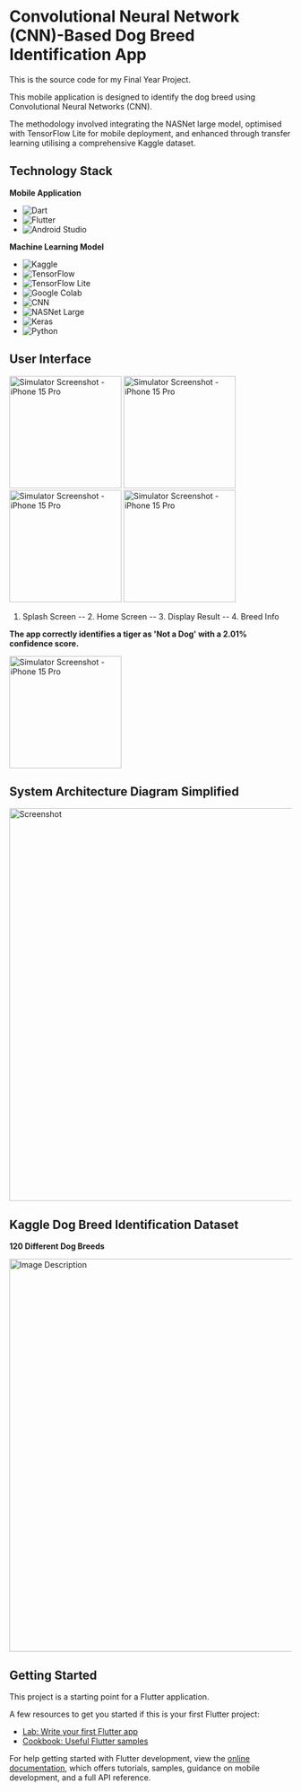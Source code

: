 # Convolutional Neural Network (CNN)-Based Dog Breed Identification App

This is the source code for my Final Year Project.

This mobile application is designed to identify the dog breed using Convolutional Neural Networks (CNN).

The methodology involved integrating the NASNet large model, optimised with TensorFlow Lite for mobile deployment, and enhanced through transfer learning utilising a comprehensive Kaggle dataset.

## Technology Stack
**Mobile Application**
- ![Dart](https://img.shields.io/badge/Dart-87ceeb?style=for-the-badge&logo=dart&logoColor=blue)
- ![Flutter](https://img.shields.io/badge/Flutter-02569B?style=for-the-badge&logo=flutter&logoColor=white)
- ![Android Studio](https://img.shields.io/badge/Android_Studio-3DDC84?style=for-the-badge&logo=androidstudio&logoColor=006400)

**Machine Learning Model**
- ![Kaggle](https://img.shields.io/badge/Kaggle-20BEFF?style=for-the-badge&logo=Kaggle&logoColor=white)
- ![TensorFlow](https://img.shields.io/badge/TensorFlow-FF6F00?style=for-the-badge&logo=TensorFlow&logoColor=white)
- ![TensorFlow Lite](https://img.shields.io/badge/TensorFlow_Lite-FF6F00?style=for-the-badge&logo=TensorFlow&logoColor=white)
- ![Google Colab](https://img.shields.io/badge/Google_Colab-F9AB00?style=for-the-badge&logo=googlecolab&color=525252)
- ![CNN](https://img.shields.io/badge/CNN-602C50?style=for-the-badge&logo=TensorFlow&logoColor=white)
- ![NASNet Large](https://img.shields.io/badge/NASNet_Large-602C50?style=for-the-badge)
- ![Keras](https://img.shields.io/badge/Keras-D00000?style=for-the-badge&logo=Keras&logoColor=white)
- ![Python](https://img.shields.io/badge/Python-3776AB?style=for-the-badge&logo=Python&logoColor=white)

## User Interface

<img src="https://github.com/sameer182/NASNet-Large-Model/assets/20257638/39e3a5ac-ec71-475a-9788-7d798ef7caf8" width="200" alt="Simulator Screenshot - iPhone 15 Pro">
<img src="https://github.com/sameer182/NASNet-Large-Model/assets/20257638/0de98d6a-087a-4f1d-b807-5c8733bdb9e2" width="200" alt="Simulator Screenshot - iPhone 15 Pro">
<img src="https://github.com/sameer182/NASNet-Large-Model/assets/20257638/ea2e2427-db5c-4fa5-9c88-10435cf85916" width="200" alt="Simulator Screenshot - iPhone 15 Pro">
<img src="https://github.com/sameer182/NASNet-Large-Model/assets/20257638/33d76277-4339-4f82-a725-3c872d92fa5e" width="200" alt="Simulator Screenshot - iPhone 15 Pro">

1. Splash Screen  -- 2. Home Screen -- 3. Display Result -- 4. Breed Info

**The app correctly identifies a tiger as 'Not a Dog' with a 2.01% confidence score.**

<img src="https://github.com/sameer182/NASNet-Large-Model/assets/20257638/a916b2a3-00aa-4f24-b4f7-1e594702dfad" width="200" alt="Simulator Screenshot - iPhone 15 Pro">

## System Architecture Diagram Simplified
<img width="700" alt="Screenshot" src="https://github.com/sameer182/NASNet-Large-Model/assets/20257638/2b029f74-1a48-4d32-b5f9-e570eac9d36a">

## Kaggle Dog Breed Identification Dataset
**120 Different Dog Breeds**

<img src="https://github.com/sameer182/NASNet-Large-Model/assets/20257638/bfefd5cf-42f0-4b62-a8b1-82da0f88d768" width="700" alt="Image Description">



## Getting Started

This project is a starting point for a Flutter application.

A few resources to get you started if this is your first Flutter project:

- [Lab: Write your first Flutter app](https://docs.flutter.dev/get-started/codelab)
- [Cookbook: Useful Flutter samples](https://docs.flutter.dev/cookbook)

For help getting started with Flutter development, view the
[online documentation](https://docs.flutter.dev/), which offers tutorials,
samples, guidance on mobile development, and a full API reference.

